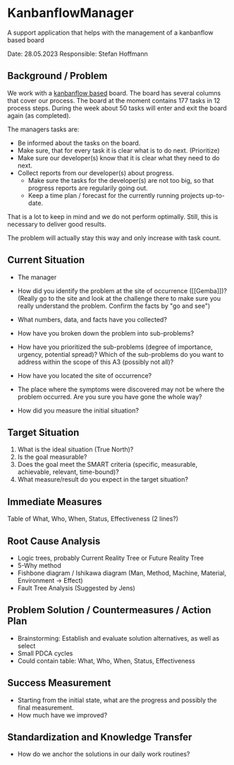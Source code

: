 # KanbanflowManager
A support application that helps with the management of a kanbanflow based board

Date: 28.05.2023
Responsible: Stefan Hoffmann

## Background / Problem

We work with a [kanbanflow based](https://kanbanflow.com) board. The board has several columns that cover our process.
The board at the moment contains 177 tasks in 12 process steps.
During the week about 50 tasks will enter and exit the board again (as completed). 

The managers tasks are:
- Be informed about the tasks on the board.
- Make sure, that for every task it is clear what is to do next. (Prioritize)
- Make sure our developer(s) know that it is clear what they need to do next.
- Collect reports from our developer(s) about progress.
  - Make sure the tasks for the developer(s) are not too big, so that progress reports are regularily going out.
  - Keep a time plan / forecast for the currently running projects up-to-date.

That is a lot to keep in mind and we do not perform optimally. Still, this is necessary to deliver good results.

The problem will actually stay this way and only increase with task count.

## Current Situation

- The manager

- How did you identify the problem at the site of occurrence ([[Gemba]])? (Really go to the site and look at the challenge there to make sure you really understand the problem. Confirm the facts by "go and see")
- What numbers, data, and facts have you collected?
- How have you broken down the problem into sub-problems?
- How have you prioritized the sub-problems (degree of importance, urgency, potential spread)? Which of the sub-problems do you want to address within the scope of this A3 (possibly not all)?
- How have you located the site of occurrence?
- The place where the symptoms were discovered may not be where the problem occurred. Are you sure you have gone the whole way?
- How did you measure the initial situation?

## Target Situation

1. What is the ideal situation (True North)? 
2. Is the goal measurable?
3. Does the goal meet the SMART criteria (specific, measurable, achievable, relevant, time-bound)?
4. What measure/result do you expect in the target situation?

## Immediate Measures

Table of What, Who, When, Status, Effectiveness (2 lines?)

## Root Cause Analysis

- Logic trees, probably Current Reality Tree or Future Reality Tree
- 5-Why method
- Fishbone diagram / Ishikawa diagram (Man, Method, Machine, Material, Environment -> Effect)
- Fault Tree Analysis (Suggested by Jens)
	  
## Problem Solution / Countermeasures / Action Plan

- Brainstorming: Establish and evaluate solution alternatives, as well as select
- Small PDCA cycles
- Could contain table: What, Who, When, Status, Effectiveness

## Success Measurement

- Starting from the initial state, what are the progress and possibly the final measurement.
- How much have we improved?

## Standardization and Knowledge Transfer

- How do we anchor the solutions in our daily work routines?
